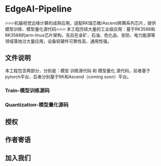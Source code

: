 # EdgeAI-Pipeline
🔥🔥🔥机器视觉边缘计算的成熟应用，适配RK瑞芯微/Ascend昇腾系列芯片，提供模型训练、模型量化源代码🔥🔥🔥
本工程历经大量的工业级应用：基于RK3568和RK3588的arm-linux芯片架构，先后在金矿、石油、危化品、安防、电力能源等领域落地过大量应用，设备软硬件可靠性高、通用性强。

## 文件说明
本工程包含两部分，分别是：模型 训练源代码 和 模型量化 源代码，前者基于pytorch平台，后者分别基于RK和Ascend（coming soon）平台。
### Train-模型训练源码

### Quantization-模型量化源码

## 授权

## 作者寄语

## 加入我们
